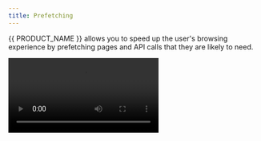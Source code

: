 ```yaml
---
title: Prefetching
---
```


{{ PRODUCT_NAME }} allows you to speed up the user's browsing experience by prefetching pages and API calls that they are likely to need.

<Video src="https://www.youtube.com/watch?v=lfhSDCNgzfs"/>

## Traffic Shielding {/*traffic-shielding*/}

You might think that prefetching will put significant additional load on the infrastructure hosting your APIs. That's actually not the case! {{ PRODUCT_NAME }} only serves prefetch requests from the edge cache. It will never make a request to the origin if a prefetch request cannot be served from the edge cache, so your servers will never see an increased load.

## Service Worker {/*service-worker*/}

To enable prefetching, your site's service worker needs to use the `{{ PACKAGE_NAME }}/prefetch` library's `Prefetcher` class. If your site doesn't currently have a service worker, one can easily be created using Google's [Workbox](https://developers.google.com/web/tools/workbox).

Here's an example service worker based on Workbox:

```js
import { skipWaiting, clientsClaim } from 'workbox-core'
import { precacheAndRoute } from 'workbox-precaching'
import { Prefetcher } from '{{ PACKAGE_NAME }}/prefetch/sw'

skipWaiting()
clientsClaim()
precacheAndRoute(self.__WB_MANIFEST || [])

new Prefetcher().route()
```

## Window {/*window*/}

Once you've created a service worker, code running in the browser window needs to register the service worker before prefetching can begin. How you do this depends on the front-end framework that you use.

If you're not using a front-end framework, you can use the `install` function from `{{ PACKAGE_NAME }}/prefetch` to install the service worker. Here's an example:

```js
import install from '{{ PACKAGE_NAME }}/prefetch/window/install'

install()
```

## Prefetching a URL {/*prefetching-a-url*/}

To prefetch a URL, call the `prefetch` function from `{{ PACKAGE_NAME }}/prefetch/window`:

```js
import { prefetch } from '{{ PACKAGE_NAME }}/prefetch/window'

prefetch('/some/url')
```

Prefetch requests are given the lowest priority. This ensures that they do not block more critical requests like API calls, images, scripts, and navigation.

## The cache-manifest.js File {/*the-cache-manifestjs-file*/}

This file is generated at runtime and is used by the `Prefetcher` class  from `{{ PACKAGE_NAME }}/prefetch` to add routes to the [service worker](#section_service_worker). The routes ensure that custom cache keys and the `serviceWorkerSeconds` properties from the `cache()` settings in your router are propagated to the service worker.

For more information on `Prefetcher`, `serviceWorkderSeconds`, and `cache()`, see [Class Prefetcher](/docs/api/prefetch/classes/_sw_prefetcher_.prefetcher.html).

## React {/*react*/}

The `{{ PACKAGE_NAME }}/react` package provides a `Prefetch` component that you can wrap around any link to prefetch the link when it becomes visible in the viewport:

```js
import { Prefetch } from '{{ PACKAGE_NAME }}/react'

function MyComponent() {
  return (
    <Prefetch url="/api/for/some/page">
      <a href="/some/page">Some Page</a>
    </Prefetch>
  )
}
```

By default, `Prefetch` will fetch and cache the URL in the link's `href` attribute. If you have a single page app, you most likely want to prefetch an API call for the page rather than the page's HTML. The example above shows you how to set the `url` property to control which URL is prefetched.

If you're using Next.js, the `Prefetch` component assumes you're using `getServerSideProps` and will prefetch the corresponding URL unless your specify a `url` prop. The `Prefetch` component should be placed between Next's `<Link>` and the `<a>` element:

```js
import Link from 'next/link'
import { Prefetch } from '{{ PACKAGE_NAME }}/react'

export default function ProductListingPage() {
  return (
    <Link as="/p/1" href="/p/[productId]">
      <Prefetch>
        <a>Some Page</a>
      </Prefetch>
    </Link>
  )
}

export function getServerSideProps(context) {
  return {
    props: {}, // will be passed to the page component as props
  }
}
```

If you need to prefetch a different url, you can do so using the `url` prop:

```js
<Link as="/p/1" href="/p/[productId]">
  <Prefetch url="/some/url/to/prefetch">
    <a>Some Page</a>
  </Prefetch>
</Link>
```

## Vue {/*vue*/}

The `{{ PACKAGE_NAME }}/vue` package provides a `Prefetch` component that you can wrap around any link to prefetch the link when it becomes visible in the viewport:

```jsx
<template>
  <Prefetch v-bind:url="/api/for/some/page">
    <router-link v-bind:to="/some/page">Some page</router-link>
  </Prefetch>
</template>

<script>
  import Prefetch from '{{ PACKAGE_NAME }}/vue/Prefetch'
  export default {
    components: {
      Prefetch,
    },
  }
</script>
```

By default `Prefetch` will fetch and cache the URL in the link's `to` attribute (for both `router-link` and `nuxt-link`). If you have a single page app, you most likely want to prefetch an API call for the page rather than the page's HTML. The example above shows you how to set the `url` property to control which URL is prefetched.

## Deep Fetching {/*deep-fetching*/}

By default, prefetching only fetches the JSON API data or HTML document for a prefetched page. In order to achieve truly instant page transitions, all of the page's assets above the fold need to be prefetched as well. These typically include images, CSS, and JavaScript. This is where "deep fetching" comes in. Deep fetching parses the prefetched page and then fetches the important assets of the prefetched page that you specify.

To add deep fetching to your project, add the [DeepFetchPlugin](/docs/api/prefetch/classes/_sw_deepfetchplugin_.deepfetchplugin.html) to your service worker. The `DeepFetchPlugin` is then configured with an array of selectors that describe which assets need to be prefetched:

```js
import { Prefetcher } from '{{ PACKAGE_NAME }}/prefetch/sw'
import DeepFetchPlugin from '{{ PACKAGE_NAME }}/prefetch/sw/DeepFetchPlugin'

new Prefetcher({
  plugins: [
    new DeepFetchPlugin([
      {
        /* Deep fetching configuration objects go here */
      },
    ]),
  ],
})
```

The `DeepFetchPlugin` can parse both HTML and JSON documents to extract the page assets that must be deep fetched. For {{ PRODUCT_NAME }} projects that are headless (i.e. the front end communicates with the backend through an API), you'll typically use the JSON option. However if the backend and front-end endpoints are communicating using HTML responses then you'll want to use the HTML option. Note that you can mix both HTML and JSON configuration objects in the an array passed to the `DeepFetchPlugin`.

### Deep fetching URLs in JSON responses {/*deep-fetching-urls-in-json-responses*/}

For JSON responses, you'll pass the `DeepFetchPlugin` an array of [DeepFetchJsonConfig interface]({{ DOCS_URL }}/docs/api/prefetch/interfaces/_sw_deepfetchplugin_.deepfetchjsonconfig.html) objects. These `DeepFetchJsonConfig` objects describe the asset URLs in the JSON response that should be prefetched. For example, the snippet below finds product images to deep fetch for a category page response:

```js
new DeepFetchPlugin([
  // parses the category API response to deep fetch the product images:
  {
    jsonQuery: 'Bundles.[**].Products:products(Product).MediumImageFile',
    jsonQueryOptions: {
      locals: {
        // filters out null products:
        products: input => input.filter(prod => prod),
      },
    },
    maxMatches: 10,
    as: 'image',
  },
])
```

The `jsonQuery` syntax is provided by the [json-query](https://github.com/auditassistant/json-query) library. You can test your JSON queries using their [JSON-query Tester Sandbox](https://maxleiko.github.io/json-query-tester/).

### Deep Fetching for HTML documents {/*deep-fetching-for-html-documents*/}

To deep fetch HTML documents, pass the plugin objects that match the [DeepFetchHtmlConfig interface]({{ DOCS_URL }}/docs/api/prefetch/interfaces/_sw_deepfetchplugin_.deepfetchhtmlconfig.html) and describe which HTML elements need to be prefetched via CSS selectors.

For example, imagine you're configuring prefetching for a product page and you want to ensure the main product image is prefetched so that it appears immediately when the page loads. If the main product image is displayed with an HTML `img` element with a CSS class called `product-featured-media`, it can be prefetched by adding the following to the DeepFetchPlugin:

```js
import { Prefetcher } from '{{ PACKAGE_NAME }}/prefetch/sw'
import DeepFetchPlugin from '{{ PACKAGE_NAME }}/prefetch/sw/DeepFetchPlugin'

new Prefetcher({
  plugins: [
    new DeepFetchPlugin([
      {
        selector: 'img.product-featured-media', // CSS selector syntax - just like you would use with document.querySelector()
        maxMatches: 1, // limits the number of matched elements to prefetch to 1 per page
        attribute: 'src', // the attribute holding the URL to prefetching
        as: 'image', // the type of asset being prefetched
      },
    ]),
  ],
})
```

#### Computing the URL to be prefetched {/*computing-the-url-to-be-prefetched*/}

In the example above the `img` element's `src` attribute contains URL that needs to be prefetched. Sometimes finding the URL to prefetch is not so straightforward. For example, apps sometimes use JavaScript to compute the URL for responsive images based on the user's device size. In such cases you can provide a `callback` function which will be passed all matching elements and decide what URLs to prefetch. Here is an example:

```typescript
import { Prefetcher, prefetch } from '{{ PACKAGE_NAME }}/prefetch/sw'
import DeepFetchPlugin, {
  DeepFetchCallbackParam,
} from '{{ PACKAGE_NAME }}/prefetch/sw/DeepFetchPlugin'

new Prefetcher({
  plugins: [
    new DeepFetchPlugin([
      {
        selector: 'img.grid-view-item__image',
        maxMatches: 4,
        as: 'image',
        callback: deepFetchResponsiveImages,
      },
    ]),
  ],
})

function deepFetchResponsiveImages({ $el, el, $ }: DeepFetchCallbackParam) {
  const urlTemplate = $el.attr('data-src')
  const dataWidths = $el.attr('data-widths')

  if (dataWidths && urlTemplate) {
    const widths = JSON.parse(dataWidths)

    for (let width of widths.slice(0, 2)) {
      const url = urlTemplate?.replace(/\{width\}/, width)
      prefetch(url, 'image')
    }
  }
}
```

## Using {{ PRODUCT_NAME }} for Prefetching Only {/*using-{{PRODUCT_NAME_LOWER}}-for-prefetching-only*/} {/*using--product_name--for-prefetching-only-using-product_name_lower-for-prefetching-only*/}

If you have an existing site already in production, it is possible to prefetch from {{ PRODUCT_NAME }} while still serving the site from the existing CDN.

To achieve this:

1. Create a new {{ PRODUCT_NAME }} app using `npm create {{ STARTER_NAME }}`.
2. Use your site's hostname as the origin site.
3. Once the app is created, configure your routes file to cache the URLs you want to prefetch.
4. Deploy your {{ PRODUCT_NAME }} app.
5. (Optional) Give it a custom domain by creating a production environment, assigning a custom domain, and uploading an SSL certificate.
6. In your service worker source, use the `cacheHost` option when configuring the `Prefetcher`. For example:

```js
import { skipWaiting, clientsClaim } from 'workbox-core'
import { Prefetcher } from '{{ PACKAGE_NAME }}/prefetch/sw'

skipWaiting()
clientsClaim()

new Prefetcher({
  cacheHost: 'your.{{ PRODUCT_NAME_LOWER }}.domain.here.com', // specify the domain name for your {{ PRODUCT_NAME }} app here
})
```

7. Serve the service worker from your site's origin domain. This is critical because service workers can only intercept fetch calls from apps served from the same origin as the service worker.
8. Add a script to your app's source to install the service worker on each page. Here's an example:

```js
import { install, prefetch } from '{{ PACKAGE_NAME }}/prefetch/window'

document.addEventListener('DOMContentLoaded', function() {
  install({
    // Since there is no direct traffic to {{ PRODUCT_NAME }}, the cache will only be populated from prefetch
    // requests, so we need to serve some of the prefetch requests even when they are not cached.
    // Here we choose to do so with 20% of the prefetch requests.
    forcePrefetchRatio: 0.2,

    // You can change this if you need to serve the service worker on a different path
    serviceWorkerPath: '/service-worker.js',

    // If you don't have links specified with a `<a>` tags with `href` attributes, you can also
    // specify watchers to prefetch when other elements are added to the page:
    watch: [
      {
        selector: 'div.product-tile',
        callback: el => {
          const productId = el.getAttribute('data-product-id')
          const catId = document.getElementById('cat-listing').getAttribute('data-category-id')
          prefetch(`/api/${catId}/${productId}`, 'fetch')
        },
      },
    ],
  })
})
```

## GraphQL {/*graphql*/}

{{ PRODUCT_NAME }} also enables caching and prefetching of GraphQL requests via a middleware for [Apollo](https://www.apollographql.com/apollo-client). To enable prefetching of GraphQL queries in both the edge and the service worker:

1. Ensure that your GraphQL API is configured to accept GET requests. The Apollo client uses POST requests by default, but the Apollo server [automatically accepts both GETs and POSTs](https://www.apollographql.com/docs/apollo-server/v1/requests/). We use GETs instead of POSTs for two reasons:

    1. So that the URLs are sufficiently unique cache keys
    2. Browser cache APIs only support caching GETs

2. Add `{{ PACKAGE_NAME }}/apollo` to your project:

```bash
npm i --save {{ PACKAGE_NAME }}/apollo
```

3. Add your GraphQL API as a backend to `{{ CONFIG_FILE }}`. For example:

```js
// {{ CONFIG_FILE }}

module.exports = {
  backends: {
    graphql: {
      domainOrIp: 'graphql.my-site.com',
      hostHeader: 'graphql.my-site.com',
    },
  },
}
```

4. Add a GET route for the GraphQL endpoint to your router:

```js
const { Router, CustomCacheKey } = require('{{ PACKAGE_NAME }}/core/router')
const { decompressRequest } = require('{{ PACKAGE_NAME }}/apollo')

module.exports = new Router()
  .post('/graphql', ({ proxy }) => {
    proxy('graphql') // forward posts requests to apollo unaltered
  })
  .get('/graphql', ({ cache, removeUpstreamResponseHeader, proxy }) => {
    cache({
      edge: {
        maxAgeSeconds: 60 * 60 * 24,
        staleWhileRevalidateSeconds: 60 * 60,
      },
      browser: {
        maxAgeSeconds: 0,
        serviceWorkerSeconds: 60 * 60 * 24,
      },
    })

    // Some APIs, like Shopify, attempt to establish a session by setting a cookie. {{ PRODUCT_NAME }} will
    // not cache responses with a set-cookie header, so we remove it before attempting to write
    // the response to the cache
    removeUpstreamResponseHeader('set-cookie')

    // Proxy the request to the "graphql" backend configured in {{ CONFIG_FILE }}
    // Here we use decompressRequest to decompress and extract the GraphQL query from the URL's query string
    // and convert the GET to a POST when connecting to the GraphQL server.
    proxy('graphql', { transformRequest: decompressRequest })
  })
```

5. Configure your Apollo client to use a custom link from {{ PACKAGE_NAME }}/apollo's `createHttpLink` function. For example:

```js
import { createHttpLink } from '{{ PACKAGE_NAME }}/apollo'

export default () => ({
  defaultHttpLink: false,
  link: createHttpLink({
    credentials: 'omit',
    uri:
      typeof window === 'undefined' // Use a relative URL when running in the browser so that GraphQL requests are fetched via {{ PRODUCT_NAME }}'s edge cache.
        ? process.env.GQL_ENDPOINT
        : '/graphql',
    headers: {
      'X-Shopify-Storefront-Access-Token': process.env.GQL_ACCESS_TOKEN,
    },
  }),
})
```

The `createHttpLink` function accepts all of the options [documented here](https://www.apollographql.com/docs/link/links/http/#options) and automatically
uses GET requests for all queries so that they can be cached at the edge and prefetched by the service worker.

6. Use `createApolloURL(client, query, variables)` to create the URL to prefetch:

```js
import { Prefetch } from '{{ PACKAGE_NAME }}/react'
import { createApolloURL } from '{{ PACKAGE_NAME }}/apollo'
import productById from '../apollo/queries/productById.gql'

function MyProductLink({ product }) {
  return (
    <Prefetch url={createApolloURL(this.$apollo, productById, { id: product.id })}>
      <a href={product.url}>{product.name}</a>
    </Prefetch>
  )
}
```

You can test that everything is running locally by running your project with:

```bash
{{ CLI_NAME }} dev --cache
```

### Advantages over Apollo's prefetch functionality {/*advantages-over-apollos-prefetch-functionality*/}

[Apollo provides it's own ability to prefetch data.](https://www.apollographql.com/docs/react/performance/performance/) Prefetching using the method described above has a number of advantages:

- It minimizes the amount of data that needs to be transmitted in response to the initial request, making the page faster.
- Prefetched data is held in the service worker cache so it can be used in the event that the user navigates away from your website and returns later.
- Data is prefetched with low priority so that prefetch requests will not block other more important requests like navigation and images.

## Reducing 412s {/*reducing-412s*/}

By default, {{ PRODUCT_NAME }} will only serve prefetch requests from the edge cache. If a request cannot be served from the cache, a 412 status is returned. This protects your origin servers from additional traffic associated with prefetching. If you're seeing a surprisingly high number of 412s in your logs:

1. Ensure that the URLs you're prefetching match exactly those that are fetched during page navigation. Prefetch URLs will have `?{{ COOKIE_PREFIX }}_prefetch=1` whereas the URLs associated with page navigation won't. That's okay. The `{{ COOKIE_PREFIX }}_*` query parameters are automatically excluded from the cache key. Just ensure that there are no other differences.
2. Ensure that `cache` settings have stale-while-revalidate enabled. For example:

```js
router.get('/p/:productId', ({ cache }) => {
  cache({
    edge: {
      maxAgeSeconds: 60 * 60,
      staleWhileRevalidateSeconds: 60 * 60 * 24, // this way stale items can still be prefetched
    },
  })
})
```

3. Consider increasing `edge.maxAgeSeconds`. The shorter the cache time to live is, the more prefetches will fail.
4. Set the `includeCacheMisses: true` prefetch install option. This should be used with caution and is not recommended for use in Production because it will significantly increase requests to your origin or API servers.
